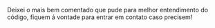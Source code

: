 Deixei o mais bem comentado que pude para melhor entendimento do código, fiquem á vontade para entrar em contato caso precisem!
